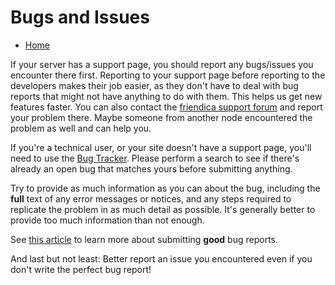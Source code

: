 Bugs and Issues
===============

* [Home](help)

If your server has a support page, you should report any bugs/issues you encounter there first.
Reporting to your support page before reporting to the developers makes their job easier, as they don't have to deal with bug reports that might not have anything to do with them.
This helps us get new features faster.
You can also contact the [friendica support forum](https://helpers.pyxis.uberspace.de/profile/helpers) and report your problem there.
Maybe someone from another node encountered the problem as well and can help you.

If you're a technical user, or your site doesn't have a support page, you'll need to use the [Bug Tracker](https://github.com/friendica/friendica/issues).
Please perform a search to see if there's already an open bug that matches yours before submitting anything.

Try to provide as much information as you can about the bug, including the **full** text of any error messages or notices, and any steps required to replicate the problem in as much detail as possible.
It's generally better to provide too much information than not enough.

See [this article](http://www.chiark.greenend.org.uk/~sgtatham/bugs.html) to learn more about submitting **good** bug reports.

And last but not least: Better report an issue you encountered even if you don't write the perfect bug report!
